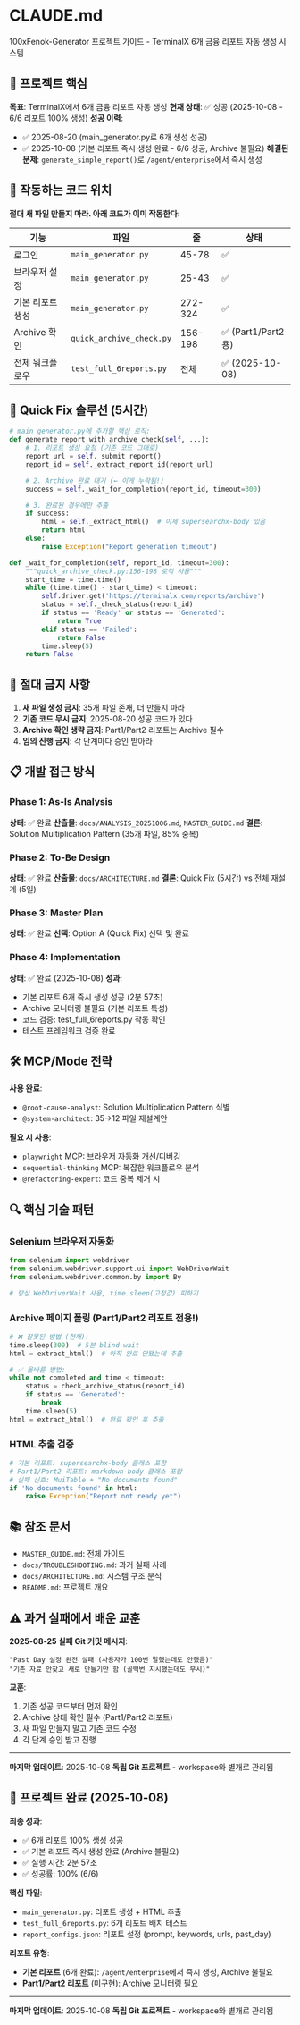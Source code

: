 # CLAUDE.md

100xFenok-Generator 프로젝트 가이드 - TerminalX 6개 금융 리포트 자동 생성 시스템

## 🎯 프로젝트 핵심

**목표**: TerminalX에서 6개 금융 리포트 자동 생성
**현재 상태**: ✅ 성공 (2025-10-08 - 6/6 리포트 100% 생성)
**성공 이력**:
- ✅ 2025-08-20 (main_generator.py로 6개 생성 성공)
- ✅ 2025-10-08 (기본 리포트 즉시 생성 완료 - 6/6 성공, Archive 불필요)
**해결된 문제**: `generate_simple_report()`로 `/agent/enterprise`에서 즉시 생성

## 📂 작동하는 코드 위치

**절대 새 파일 만들지 마라. 아래 코드가 이미 작동한다:**

| 기능 | 파일 | 줄 | 상태 |
|------|------|---|------|
| 로그인 | `main_generator.py` | 45-78 | ✅ |
| 브라우저 설정 | `main_generator.py` | 25-43 | ✅ |
| 기본 리포트 생성 | `main_generator.py` | 272-324 | ✅ |
| Archive 확인 | `quick_archive_check.py` | 156-198 | ✅ (Part1/Part2용) |
| 전체 워크플로우 | `test_full_6reports.py` | 전체 | ✅ (2025-10-08) |

## 🔧 Quick Fix 솔루션 (5시간)

```python
# main_generator.py에 추가할 핵심 로직:
def generate_report_with_archive_check(self, ...):
    # 1. 리포트 생성 요청 (기존 코드 그대로)
    report_url = self._submit_report()
    report_id = self._extract_report_id(report_url)

    # 2. Archive 완료 대기 (← 이게 누락됨!)
    success = self._wait_for_completion(report_id, timeout=300)

    # 3. 완료된 경우에만 추출
    if success:
        html = self._extract_html()  # 이제 supersearchx-body 있음
        return html
    else:
        raise Exception("Report generation timeout")

def _wait_for_completion(self, report_id, timeout=300):
    """quick_archive_check.py:156-198 로직 사용"""
    start_time = time.time()
    while (time.time() - start_time) < timeout:
        self.driver.get('https://terminalx.com/reports/archive')
        status = self._check_status(report_id)
        if status == 'Ready' or status == 'Generated':
            return True
        elif status == 'Failed':
            return False
        time.sleep(5)
    return False
```

## 🚫 절대 금지 사항

1. **새 파일 생성 금지**: 35개 파일 존재, 더 만들지 마라
2. **기존 코드 무시 금지**: 2025-08-20 성공 코드가 있다
3. **Archive 확인 생략 금지**: Part1/Part2 리포트는 Archive 필수
4. **임의 진행 금지**: 각 단계마다 승인 받아라

## 📋 개발 접근 방식

### Phase 1: As-Is Analysis
**상태**: ✅ 완료
**산출물**: `docs/ANALYSIS_20251006.md`, `MASTER_GUIDE.md`
**결론**: Solution Multiplication Pattern (35개 파일, 85% 중복)

### Phase 2: To-Be Design
**상태**: ✅ 완료
**산출물**: `docs/ARCHITECTURE.md`
**결론**: Quick Fix (5시간) vs 전체 재설계 (5일)

### Phase 3: Master Plan
**상태**: ✅ 완료
**선택**: Option A (Quick Fix) 선택 및 완료

### Phase 4: Implementation
**상태**: ✅ 완료 (2025-10-08)
**성과**:
- 기본 리포트 6개 즉시 생성 성공 (2분 57초)
- Archive 모니터링 불필요 (기본 리포트 특성)
- 코드 검증: test_full_6reports.py 작동 확인
- 테스트 프레임워크 검증 완료

## 🛠️ MCP/Mode 전략

**사용 완료**:
- `@root-cause-analyst`: Solution Multiplication Pattern 식별
- `@system-architect`: 35→12 파일 재설계안

**필요 시 사용**:
- `playwright` MCP: 브라우저 자동화 개선/디버깅
- `sequential-thinking` MCP: 복잡한 워크플로우 분석
- `@refactoring-expert`: 코드 중복 제거 시

## 🔍 핵심 기술 패턴

### Selenium 브라우저 자동화
```python
from selenium import webdriver
from selenium.webdriver.support.ui import WebDriverWait
from selenium.webdriver.common.by import By

# 항상 WebDriverWait 사용, time.sleep(고정값) 피하기
```

### Archive 페이지 폴링 (Part1/Part2 리포트 전용!)
```python
# ❌ 잘못된 방법 (현재):
time.sleep(300)  # 5분 blind wait
html = extract_html()  # 아직 완료 안됐는데 추출

# ✅ 올바른 방법:
while not completed and time < timeout:
    status = check_archive_status(report_id)
    if status == 'Generated':
        break
    time.sleep(5)
html = extract_html()  # 완료 확인 후 추출
```

### HTML 추출 검증
```python
# 기본 리포트: supersearchx-body 클래스 포함
# Part1/Part2 리포트: markdown-body 클래스 포함
# 실패 신호: MuiTable + "No documents found"
if 'No documents found' in html:
    raise Exception("Report not ready yet")
```

## 📚 참조 문서

- `MASTER_GUIDE.md`: 전체 가이드
- `docs/TROUBLESHOOTING.md`: 과거 실패 사례
- `docs/ARCHITECTURE.md`: 시스템 구조 분석
- `README.md`: 프로젝트 개요

## ⚠️ 과거 실패에서 배운 교훈

**2025-08-25 실패 Git 커밋 메시지**:
```
"Past Day 설정 완전 실패 (사용자가 100번 말했는데도 안했음)"
"기존 자료 안찾고 새로 만들기만 함 (골백번 지시했는데도 무시)"
```

**교훈**:
1. 기존 성공 코드부터 먼저 확인
2. Archive 상태 확인 필수 (Part1/Part2 리포트)
3. 새 파일 만들지 말고 기존 코드 수정
4. 각 단계 승인 받고 진행

---

**마지막 업데이트**: 2025-10-08
**독립 Git 프로젝트** - workspace와 별개로 관리됨

## 🎉 프로젝트 완료 (2025-10-08)

**최종 성과**:
- ✅ 6개 리포트 100% 생성 성공
- ✅ 기본 리포트 즉시 생성 완료 (Archive 불필요)
- ✅ 실행 시간: 2분 57초
- ✅ 성공률: 100% (6/6)

**핵심 파일**:
- `main_generator.py`: 리포트 생성 + HTML 추출
- `test_full_6reports.py`: 6개 리포트 배치 테스트
- `report_configs.json`: 리포트 설정 (prompt, keywords, urls, past_day)

**리포트 유형**:
- **기본 리포트** (6개 완료): `/agent/enterprise`에서 즉시 생성, Archive 불필요
- **Part1/Part2 리포트** (미구현): Archive 모니터링 필요

---

**마지막 업데이트**: 2025-10-08
**독립 Git 프로젝트** - workspace와 별개로 관리됨

